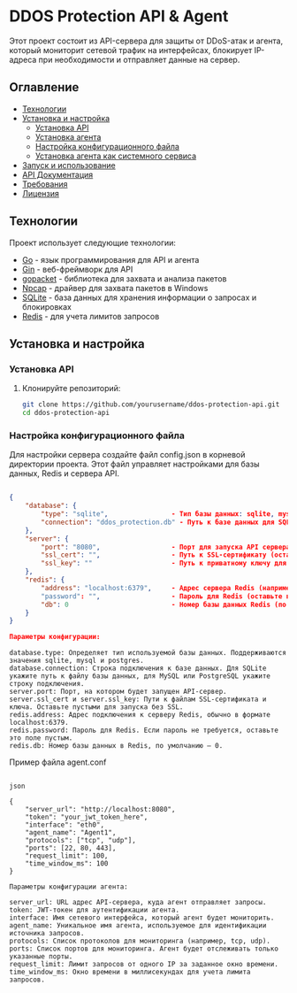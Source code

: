 # DDOS Protection API & Agent

Этот проект состоит из API-сервера для защиты от DDoS-атак и агента, который мониторит сетевой трафик на интерфейсах, блокирует IP-адреса при необходимости и отправляет данные на сервер. 

## Оглавление
- [Технологии](#технологии)
- [Установка и настройка](#установка-и-настройка)
  - [Установка API](#установка-api)
  - [Установка агента](#установка-агента)
  - [Настройка конфигурационного файла](#настройка-конфигурационного-файла)
  - [Установка агента как системного сервиса](#установка-агента-как-системного-сервиса)
- [Запуск и использование](#запуск-и-использование)
- [API Документация](#api-документация)
- [Требования](#требования)
- [Лицензия](#лицензия)

## Технологии
Проект использует следующие технологии:
- [Go](https://golang.org/) - язык программирования для API и агента
- [Gin](https://github.com/gin-gonic/gin) - веб-фреймворк для API
- [gopacket](https://github.com/google/gopacket) - библиотека для захвата и анализа пакетов
- [Npcap](https://nmap.org/npcap/) - драйвер для захвата пакетов в Windows
- [SQLite](https://sqlite.org/) - база данных для хранения информации о запросах и блокировках
- [Redis](https://redis.io/) - для учета лимитов запросов

## Установка и настройка

### Установка API
1. Клонируйте репозиторий:
   ```bash
   git clone https://github.com/yourusername/ddos-protection-api.git
   cd ddos-protection-api

### Настройка конфигурационного файла

Для настройки сервера создайте файл config.json в корневой директории проекта. Этот файл управляет настройками для базы данных, Redis и сервера API.

```json

{
    "database": {
        "type": "sqlite",                - Тип базы данных: sqlite, mysql, или postgres
        "connection": "ddos_protection.db" - Путь к базе данных для SQLite или строка подключения для MySQL/Postgres
    },
    "server": {
        "port": "8080",                  - Порт для запуска API сервера
        "ssl_cert": "",                  - Путь к SSL-сертификату (оставьте пустым, если SSL не используется)
        "ssl_key": ""                    - Путь к приватному ключу для SSL (оставьте пустым, если SSL не используется)
    },
    "redis": {
        "address": "localhost:6379",     - Адрес сервера Redis (например, localhost:6379)
        "password": "",                  - Пароль для Redis (оставьте пустым, если пароль не требуется)
        "db": 0                          - Номер базы данных Redis (по умолчанию 0)
    }
}

Параметры конфигурации:
```
    database.type: Определяет тип используемой базы данных. Поддерживаются значения sqlite, mysql и postgres.
    database.connection: Строка подключения к базе данных. Для SQLite укажите путь к файлу базы данных, для MySQL или PostgreSQL укажите строку подключения.
    server.port: Порт, на котором будет запущен API-сервер.
    server.ssl_cert и server.ssl_key: Пути к файлам SSL-сертификата и ключа. Оставьте пустыми для запуска без SSL.
    redis.address: Адрес подключения к серверу Redis, обычно в формате localhost:6379.
    redis.password: Пароль для Redis. Если пароль не требуется, оставьте это поле пустым.
    redis.db: Номер базы данных в Redis, по умолчанию — 0.

Пример файла agent.conf

```Агент также требует конфигурационный файл agent.conf, который должен находиться в одной директории с исполняемым файлом агента:

json

{
    "server_url": "http://localhost:8080",
    "token": "your_jwt_token_here",
    "interface": "eth0",
    "agent_name": "Agent1",
    "protocols": ["tcp", "udp"],
    "ports": [22, 80, 443],
    "request_limit": 100,
    "time_window_ms": 100
}

Параметры конфигурации агента:
```
    server_url: URL адрес API-сервера, куда агент отправляет запросы.
    token: JWT-токен для аутентификации агента.
    interface: Имя сетевого интерфейса, который агент будет мониторить.
    agent_name: Уникальное имя агента, используемое для идентификации источника запросов.
    protocols: Список протоколов для мониторинга (например, tcp, udp).
    ports: Список портов для мониторинга. Агент будет отслеживать только указанные порты.
    request_limit: Лимит запросов от одного IP за заданное окно времени.
    time_window_ms: Окно времени в миллисекундах для учета лимита запросов.